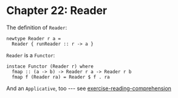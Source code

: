 # Chapter 22: Reader

The definition of `Reader`:

    newtype Reader r a =
	  Reader { runReader :: r -> a }

`Reader` is a `Functor`:

    instace Functor (Reader r) where
	  fmap :: (a -> b) -> Reader r a -> Reader r b
	  fmap f (Reader ra) = Reader $ f . ra


And an `Applicative`, too --- see [exercise-reading-comprehension](test/exercise-reading-comprehension.hs)
